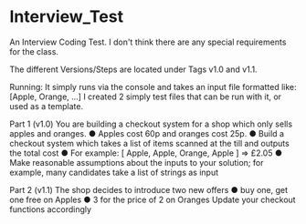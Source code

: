 # Interview_Test
An Interview Coding Test. I don't think there are any special requirements for the class. 


The different Versions/Steps are located under Tags v1.0 and v1.1. 


Running:
It simply runs via the console and takes an input file formatted like:  [Apple, Orange, ...] 
I created 2 simply test files that can be run with it, or used as a template. 

Part 1 (v1.0)
You are building a checkout system for a shop which only sells apples and oranges.
● Apples cost 60p and oranges cost 25p.
● Build a checkout system which takes a list of items scanned at the till and outputs
the total cost
● For example: [ Apple, Apple, Orange, Apple ] =&gt; £2.05
● Make reasonable assumptions about the inputs to your solution; for example, many
candidates take a list of strings as input

Part 2 (v1.1)
The shop decides to introduce two new offers
● buy one, get one free on Apples
● 3 for the price of 2 on Oranges
Update your checkout functions accordingly
